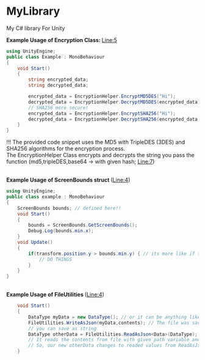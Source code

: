 # MyLibrary
My C# library For Unity 
<br>

<strong> Example Usage of Encryption Class: </strong> <a href="https://github.com/zyr1on/MyLibrary/blob/main/Lib/EncryptionHelper.cs#L5">Line:5</a>
```cs
using UnityEngine;
public class Example : MonoBehaviour
{
    void Start()
    {
        string encrypted_data;
        string decrypted_data;

        encrypted_data = EncryptionHelper.EncryptMD5DES("Hi");
        decrypted_data = EncryptionHelper.DecryptMD5DES(encrypted_data);
        // SHA256 more secure!
        encrypted_data = EncryptionHelper.EncryptSHA256("Hi");
        decrypted_data = EncryptionHelper.DecryptSHA256(encrypted_data);
    }
}
```
!!! The provided code snippet uses the MD5 with TripleDES (3DES) and SHA256 algorithms for the encryption process. <br>The EncryptionHelper Class encrypts and decrypts the string you pass the function (md5,tripleDES,base64 -> 
with given hash; <a href="https://github.com/zyr1on/MyLibrary/blob/main/Lib/EncryptionHelper.cs#L7">Line:7</a>)

<br>
<strong>Example <strong>Usage</strong> of ScreenBounds struct </strong>(<a href="https://github.com/zyr1on/MyLibrary/blob/main/Lib/ScreenBounds.cs#L4">Line:4</a>) 

```cs
using UnityEngine;
public class example : MonoBehaviour
{
    ScreenBounds bounds; // defined here!!
    void Start()
    {
        bounds = ScreenBounds.GetScreenBounds();
        Debug.Log(bounds.min.x);
    }
    void Update()
    {
        if(transform.position.y > bounds.min.y) { // its more like if the y coordinate of the gameObject(this) exceeds the limit
            // DO THINGS
        }
    }
}
```

<br>
<strong>Example <strong>Usage</strong> of FileUtilities </strong>(<a href="https://github.com/zyr1on/MyLibrary/blob/main/Lib/FileUtilities.cs#L4">Line:4</a>) 

```cs
    void Start()
    {
        DataType myData = new DataType(); // or it can be anything like struct, enum, string...
        FileUtilities.WriteAsJson(myData,contents); // The file was saved as json as obj type with given contents.
        // you can save as string
        DataType otherData = FileUtilities.ReadAsJson<Data>(DataType);
        // It reads the contents from file with given path variable and then assigns it to the other "otherData variable" with its own type.
        // So, our new otherData changes to readed values from ReadAsJson.
    }
```

